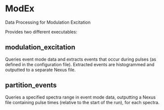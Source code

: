 # ModEx
Data Processing for Modulation Excitation

Provides two  different executables:

## modulation_excitation
Queries event mode data and extracts events that occur during pulses (as defined in the configuration file). Extracted events are histogrammed and outputted to a separate Nexus file.

## partition_events
Queries a specified spectra range in event mode data, outputting a Nexus file containing pulse times (relative to the start of the run), for each spectra.
